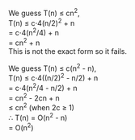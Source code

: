We guess T(n) &le; cn<sup>2</sup>,  
T(n) &le; c&sdot;4(n/2)<sup>2</sup> + n  
= c&sdot;4(n<sup>2</sup>/4) + n  
= cn<sup>2</sup> + n  
This is not the exact form so it fails.

We guess T(n) &le; c(n<sup>2</sup> - n),  
T(n) &le; c&sdot;4((n/2)<sup>2</sup> - n/2) + n  
= c&sdot;4(n<sup>2</sup>/4 - n/2) + n  
= cn<sup>2</sup> - 2cn + n  
&le; cn<sup>2</sup> (when 2c &ge; 1)  
&there4; T(n) = O(n<sup>2</sup> - n)  
= O(n<sup>2</sup>)  
